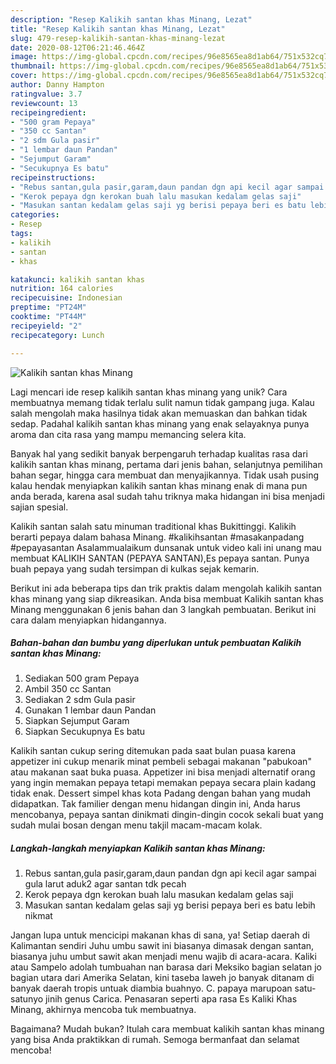```yaml
---
description: "Resep Kalikih santan khas Minang, Lezat"
title: "Resep Kalikih santan khas Minang, Lezat"
slug: 479-resep-kalikih-santan-khas-minang-lezat
date: 2020-08-12T06:21:46.464Z
image: https://img-global.cpcdn.com/recipes/96e8565ea8d1ab64/751x532cq70/kalikih-santan-khas-minang-foto-resep-utama.jpg
thumbnail: https://img-global.cpcdn.com/recipes/96e8565ea8d1ab64/751x532cq70/kalikih-santan-khas-minang-foto-resep-utama.jpg
cover: https://img-global.cpcdn.com/recipes/96e8565ea8d1ab64/751x532cq70/kalikih-santan-khas-minang-foto-resep-utama.jpg
author: Danny Hampton
ratingvalue: 3.7
reviewcount: 13
recipeingredient:
- "500 gram Pepaya"
- "350 cc Santan"
- "2 sdm Gula pasir"
- "1 lembar daun Pandan"
- "Sejumput Garam"
- "Secukupnya Es batu"
recipeinstructions:
- "Rebus santan,gula pasir,garam,daun pandan dgn api kecil agar sampai gula larut aduk2 agar santan tdk pecah"
- "Kerok pepaya dgn kerokan buah lalu masukan kedalam gelas saji"
- "Masukan santan kedalam gelas saji yg berisi pepaya beri es batu lebih nikmat"
categories:
- Resep
tags:
- kalikih
- santan
- khas

katakunci: kalikih santan khas 
nutrition: 164 calories
recipecuisine: Indonesian
preptime: "PT24M"
cooktime: "PT44M"
recipeyield: "2"
recipecategory: Lunch

---
```



![Kalikih santan khas Minang](https://img-global.cpcdn.com/recipes/96e8565ea8d1ab64/751x532cq70/kalikih-santan-khas-minang-foto-resep-utama.jpg)

Lagi mencari ide resep kalikih santan khas minang yang unik? Cara membuatnya memang tidak terlalu sulit namun tidak gampang juga. Kalau salah mengolah maka hasilnya tidak akan memuaskan dan bahkan tidak sedap. Padahal kalikih santan khas minang yang enak selayaknya punya aroma dan cita rasa yang mampu memancing selera kita.

Banyak hal yang sedikit banyak berpengaruh terhadap kualitas rasa dari kalikih santan khas minang, pertama dari jenis bahan, selanjutnya pemilihan bahan segar, hingga cara membuat dan menyajikannya. Tidak usah pusing kalau hendak menyiapkan kalikih santan khas minang enak di mana pun anda berada, karena asal sudah tahu triknya maka hidangan ini bisa menjadi sajian spesial.

Kalikih santan salah satu minuman traditional khas Bukittinggi. Kalikih berarti pepaya dalam bahasa Minang. #kalikihsantan #masakanpadang #pepayasantan Asalammualaikum dunsanak untuk video kali ini unang mau membuat KALIKIH SANTAN (PEPAYA SANTAN),Es pepaya santan. Punya buah pepaya yang sudah tersimpan di kulkas sejak kemarin.


Berikut ini ada beberapa tips dan trik praktis dalam mengolah kalikih santan khas minang yang siap dikreasikan. Anda bisa membuat Kalikih santan khas Minang menggunakan 6 jenis bahan dan 3 langkah pembuatan. Berikut ini cara dalam menyiapkan hidangannya.

<!--inarticleads1-->

##### Bahan-bahan dan bumbu yang diperlukan untuk pembuatan Kalikih santan khas Minang:

1. Sediakan 500 gram Pepaya
1. Ambil 350 cc Santan
1. Sediakan 2 sdm Gula pasir
1. Gunakan 1 lembar daun Pandan
1. Siapkan Sejumput Garam
1. Siapkan Secukupnya Es batu


Kalikih santan cukup sering ditemukan pada saat bulan puasa karena appetizer ini cukup menarik minat pembeli sebagai makanan &#34;pabukoan&#34; atau makanan saat buka puasa. Appetizer ini bisa menjadi alternatif orang yang ingin memakan pepaya tetapi memakan pepaya secara plain kadang tidak enak. Dessert simpel khas kota Padang dengan bahan yang mudah didapatkan. Tak familier dengan menu hidangan dingin ini, Anda harus mencobanya, pepaya santan dinikmati dingin-dingin cocok sekali buat yang sudah mulai bosan dengan menu takjil macam-macam kolak. 

<!--inarticleads2-->

##### Langkah-langkah menyiapkan Kalikih santan khas Minang:

1. Rebus santan,gula pasir,garam,daun pandan dgn api kecil agar sampai gula larut aduk2 agar santan tdk pecah
1. Kerok pepaya dgn kerokan buah lalu masukan kedalam gelas saji
1. Masukan santan kedalam gelas saji yg berisi pepaya beri es batu lebih nikmat


Jangan lupa untuk mencicipi makanan khas di sana, ya! Setiap daerah di Kalimantan sendiri Juhu umbu sawit ini biasanya dimasak dengan santan, biasanya juhu umbut sawit akan menjadi menu wajib di acara-acara. Kaliki atau Sampelo adolah tumbuahan nan barasa dari Meksiko bagian selatan jo bagian utara dari Amerika Selatan, kini taseba laweh jo banyak ditanam di banyak daerah tropis untuak diambia buahnyo. C. papaya marupoan satu-satunyo jinih genus Carica. Penasaran seperti apa rasa Es Kaliki Khas Minang, akhirnya mencoba tuk membuatnya. 

Bagaimana? Mudah bukan? Itulah cara membuat kalikih santan khas minang yang bisa Anda praktikkan di rumah. Semoga bermanfaat dan selamat mencoba!
